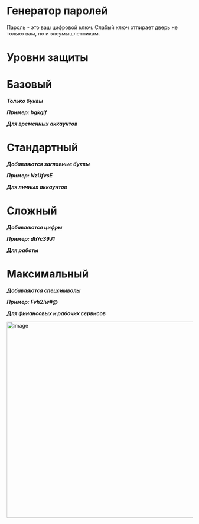 # Генератор паролей
Пароль - это ваш цифровой ключ. Слабый ключ отпирает дверь не только вам, но и злоумышленникам.
# Уровни защиты
# Базовый

***Только буквы***

***Пример: bgkgif***

***Для временных аккаунтов***

# Стандартный

***Добавляются заглавные буквы***

***Пример: NzUfvsE***

***Для личных аккаунтов***

# Сложный

***Добавляются цифры***

***Пример: dhYc39J1***

***Для работы***

# Максимальный

***Добавляются спецсимволы***

***Пример: Fvh2!w#@***

***Для финансовых и рабочих сервисов***

<img width="563" height="531" alt="image" src="https://github.com/user-attachments/assets/19be632c-c471-48fb-9d30-de1bcda9fa61" />




